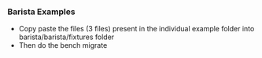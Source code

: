 ### Barista Examples

- Copy paste the files (3 files) present in the individual example folder into barista/barista/fixtures folder
- Then do the bench migrate

